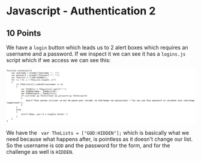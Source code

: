 # Javascript - Authentication 2
## 10 Points

We have a ```login``` button which leads us to 2 alert boxes which requires an username and a password. If we inspect it we can see it has a ```logins.js``` script which if we access we can see this:

![1](https://github.com/nickolasdaniel/Root-Me-/blob/master/Web-Client/Javascript%20-%20Authentication%202/photos/1.png)

We have the ``` var TheLists = ["GOD:HIDDEN"];``` which is basically what we need because what happens after, is pointless as it doesn't change our list. So the username is ```GOD``` and the password for the form, and for the challenge as well is ```HIDDEN```.
